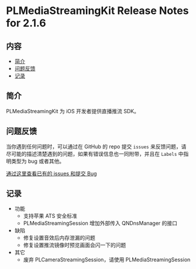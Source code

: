 # PLMediaStreamingKit Release Notes for 2.1.6

## 内容

- [简介](#简介)
- [问题反馈](#问题反馈)
- [记录](#记录)

## 简介

PLMediaStreamingKit 为 iOS 开发者提供直播推流 SDK。

## 问题反馈

当你遇到任何问题时，可以通过在 GitHub 的 repo 提交 ```issues``` 来反馈问题，请尽可能的描述清楚遇到的问题，如果有错误信息也一同附带，并且在 ```Labels``` 中指明类型为 bug 或者其他。

[通过这里查看已有的 issues 和提交 Bug](https://github.com/pili-engineering/PLMediaStreamingKit/issues)

## 记录
- 功能
  - 支持苹果 ATS 安全标准
  - PLMediaStreamingSession 增加外部传入 QNDnsManager 的接口
- 缺陷
  - 修复设置音效后内存泄漏的问题
  - 修复设置推流镜像时预览画面会闪一下的问题
- 其它
  - 废弃 PLCameraStreamingSession，请使用 PLMediaStreamingSession 
